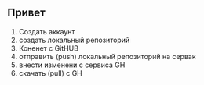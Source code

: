 ## Привет 

1. Создать аккаунт
2. создать  локальный  репозиторий 
3. Коненет с  GitHUB
4. отправить (push) локальный репозиторий на сервак
5. внести  изменени с сервиса  GH 
6. скачать  (pull) с GH
